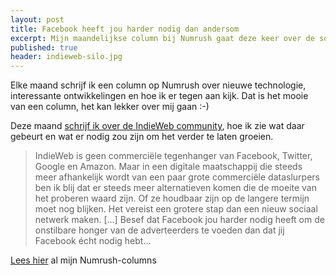 ```yaml
---
layout: post
title: Facebook heeft jou harder nodig dan andersom
excerpt: Mijn maandelijkse column bij Numrush gaat deze keer over de sociale silo's en de opkomst van het open IndieWeb
published: true
header: indieweb-silo.jpg
---
```


Elke maand schrijf ik een column op Numrush over nieuwe technologie, interessante ontwikkelingen en hoe ik er tegen aan kijk. Dat is het mooie van een column, het kan lekker over mij gaan :-)

Deze maand [schrijf ik over de IndieWeb community][1], hoe ik zie wat daar gebeurt en wat er nodig zou zijn om het verder te laten groeien.

> IndieWeb is geen commerciële tegenhanger van Facebook, Twitter, Google en Amazon. Maar in een digitale maatschappij die steeds meer afhankelijk wordt van een paar grote commerciële dataslurpers ben ik blij dat er steeds meer alternatieven komen die de moeite van het proberen waard zijn. Of ze houdbaar zijn op de langere termijn moet nog blijken. Het vereist een grotere stap dan een nieuw sociaal netwerk maken. 
> [...] Besef dat Facebook jou harder nodig heeft om de onstilbare honger van de adverteerders te voeden dan dat jij Facebook écht nodig hebt…

[Lees hier][2] al mijn Numrush-columns

[1]:	http://numrush.nl/2017/11/06/asterix-en-de-indieweb-community/
[2]:	/Numrush-columns